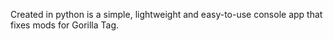 Created in python is a simple, lightweight and easy-to-use console app that fixes mods for Gorilla Tag.

